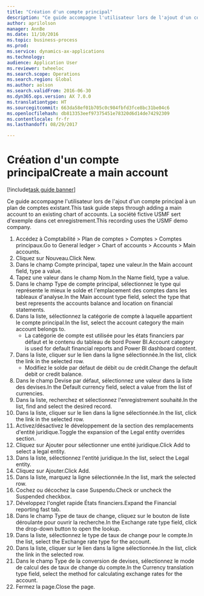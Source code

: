 ```yaml
--- 
title: "Création d'un compte principal"
description: "Ce guide accompagne l'utilisateur lors de l'ajout d'un compte principal à un plan de comptes existant."
author: aprilolson
manager: AnnBe
ms.date: 11/10/2016
ms.topic: business-process
ms.prod: 
ms.service: dynamics-ax-applications
ms.technology: 
audience: Application User
ms.reviewer: twheeloc
ms.search.scope: Operations
ms.search.region: Global
ms.author: aolson
ms.search.validFrom: 2016-06-30
ms.dyn365.ops.version: AX 7.0.0
ms.translationtype: HT
ms.sourcegitcommit: 663da58ef01b705c0c984fbfd3fce8bc31be04c6
ms.openlocfilehash: db813353eef97375451e78320d6d14de74292309
ms.contentlocale: fr-fr
ms.lasthandoff: 08/29/2017

---
```

# <a name="create-a-main-account"></a><span data-ttu-id="45c25-103">Création d'un compte principal</span><span class="sxs-lookup"><span data-stu-id="45c25-103">Create a main account</span></span>

[!include[task guide banner](../../includes/task-guide-banner.md)]

<span data-ttu-id="45c25-104">Ce guide accompagne l'utilisateur lors de l'ajout d'un compte principal à un plan de comptes existant.</span><span class="sxs-lookup"><span data-stu-id="45c25-104">This task guide steps through adding a main account to an existing chart of accounts.</span></span> <span data-ttu-id="45c25-105">La société fictive USMF sert d'exemple dans cet enregistrement.</span><span class="sxs-lookup"><span data-stu-id="45c25-105">This recording uses the USMF demo company.</span></span>  

1. <span data-ttu-id="45c25-106">Accédez à Comptabilité > Plan de comptes > Comptes > Comptes principaux.</span><span class="sxs-lookup"><span data-stu-id="45c25-106">Go to General ledger > Chart of accounts > Accounts > Main accounts.</span></span>
2. <span data-ttu-id="45c25-107">Cliquez sur Nouveau.</span><span class="sxs-lookup"><span data-stu-id="45c25-107">Click New.</span></span>
3. <span data-ttu-id="45c25-108">Dans le champ Compte principal, tapez une valeur.</span><span class="sxs-lookup"><span data-stu-id="45c25-108">In the Main account field, type a value.</span></span>
4. <span data-ttu-id="45c25-109">Tapez une valeur dans le champ Nom.</span><span class="sxs-lookup"><span data-stu-id="45c25-109">In the Name field, type a value.</span></span>
5. <span data-ttu-id="45c25-110">Dans le champ Type de compte principal, sélectionnez le type qui représente le mieux le solde et l'emplacement des comptes dans les tableaux d'analyse.</span><span class="sxs-lookup"><span data-stu-id="45c25-110">In the Main account type field, select the type that best represents the accounts balance and location on financial statements.</span></span>
6. <span data-ttu-id="45c25-111">Dans la liste, sélectionnez la catégorie de compte à laquelle appartient le compte principal.</span><span class="sxs-lookup"><span data-stu-id="45c25-111">In the list, select the account category the main account belongs to.</span></span>
    * <span data-ttu-id="45c25-112">La catégorie de compte est utilisée pour les états financiers par défaut et le contenu du tableau de bord Power BI.</span><span class="sxs-lookup"><span data-stu-id="45c25-112">Account category is used for default financial reports and Power BI dashboard content.</span></span>  
7. <span data-ttu-id="45c25-113">Dans la liste, cliquer sur le lien dans la ligne sélectionnée.</span><span class="sxs-lookup"><span data-stu-id="45c25-113">In the list, click the link in the selected row.</span></span>
    * <span data-ttu-id="45c25-114">Modifiez le solde par défaut de débit ou de crédit.</span><span class="sxs-lookup"><span data-stu-id="45c25-114">Change the default debit or credit balance.</span></span>  
8. <span data-ttu-id="45c25-115">Dans le champ Devise par défaut, sélectionnez une valeur dans la liste des devises.</span><span class="sxs-lookup"><span data-stu-id="45c25-115">In the Default currency field, select a value from the list of currencies.</span></span>
9. <span data-ttu-id="45c25-116">Dans la liste, recherchez et sélectionnez l'enregistrement souhaité.</span><span class="sxs-lookup"><span data-stu-id="45c25-116">In the list, find and select the desired record.</span></span>
10. <span data-ttu-id="45c25-117">Dans la liste, cliquer sur le lien dans la ligne sélectionnée.</span><span class="sxs-lookup"><span data-stu-id="45c25-117">In the list, click the link in the selected row.</span></span>
11. <span data-ttu-id="45c25-118">Activez/désactivez le développement de la section des remplacements d'entité juridique.</span><span class="sxs-lookup"><span data-stu-id="45c25-118">Toggle the expansion of the Legal entity overrides section.</span></span>
12. <span data-ttu-id="45c25-119">Cliquez sur Ajouter pour sélectionner une entité juridique.</span><span class="sxs-lookup"><span data-stu-id="45c25-119">Click Add to select a legal entity.</span></span>
13. <span data-ttu-id="45c25-120">Dans la liste, sélectionnez l'entité juridique.</span><span class="sxs-lookup"><span data-stu-id="45c25-120">In the list, select the Legal entity.</span></span>
14. <span data-ttu-id="45c25-121">Cliquez sur Ajouter.</span><span class="sxs-lookup"><span data-stu-id="45c25-121">Click Add.</span></span>
15. <span data-ttu-id="45c25-122">Dans la liste, marquez la ligne sélectionnée.</span><span class="sxs-lookup"><span data-stu-id="45c25-122">In the list, mark the selected row.</span></span>
16. <span data-ttu-id="45c25-123">Cochez ou décochez la case Suspendu.</span><span class="sxs-lookup"><span data-stu-id="45c25-123">Check or uncheck the Suspended checkbox.</span></span>
17. <span data-ttu-id="45c25-124">Développez l'onglet rapide États financiers.</span><span class="sxs-lookup"><span data-stu-id="45c25-124">Expand the Financial reporting fast tab.</span></span>
18. <span data-ttu-id="45c25-125">Dans le champ Type de taux de change, cliquez sur le bouton de liste déroulante pour ouvrir la recherche.</span><span class="sxs-lookup"><span data-stu-id="45c25-125">In the Exchange rate type field, click the drop-down button to open the lookup.</span></span>
19. <span data-ttu-id="45c25-126">Dans la liste, sélectionnez le type de taux de change pour le compte.</span><span class="sxs-lookup"><span data-stu-id="45c25-126">In the list, select the Exchange rate type for the account.</span></span>
20. <span data-ttu-id="45c25-127">Dans la liste, cliquer sur le lien dans la ligne sélectionnée.</span><span class="sxs-lookup"><span data-stu-id="45c25-127">In the list, click the link in the selected row.</span></span>
21. <span data-ttu-id="45c25-128">Dans le champ Type de la conversion de devises, sélectionnez le mode de calcul des de taux de change du compte.</span><span class="sxs-lookup"><span data-stu-id="45c25-128">In the Currency translation type field, select the method for calculating exchange rates for the account.</span></span>
22. <span data-ttu-id="45c25-129">Fermez la page.</span><span class="sxs-lookup"><span data-stu-id="45c25-129">Close the page.</span></span>


